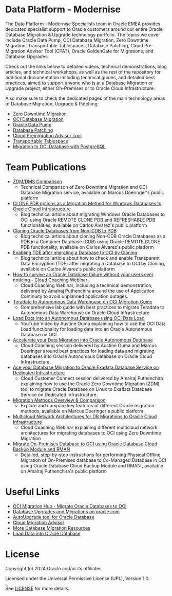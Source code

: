 # Data Platform - Modernise
 
The Data Platform - Modernise Specialists team in Oracle EMEA provides dedicated specialist support to Oracle customers around our entire Oracle Database Migration & Upgrade technology portfolio. The topics we cover include Oracle Data Pump, OCI Database Migration, Zero Downtime Migration, Transportable Tablespaces, Database Patching, Cloud Pre-Migration Advisor Tool (CPAT), Oracle GoldenGate for Migrations, and Database Upgrades.

Check out the links below to detailed videos, technical demonstrations, blog articles, and technical workshops, as well as the rest of the repository for additional documentation including technical guides, and detailed best practices, aimed to support anyone who is at a Database Migration or Upgrade project, either On-Premises or to Oracle Cloud Infrastructure.

Also make sure to check the dedicated pages of the main technology areas of Database Migration, Upgrade & Patching:

* [Zero Downtime Migration](https://github.com/oracle-devrel/technology-engineering/tree/main/data-platform/modernise/zero-downtime-migration)
* [OCI Database Migration](https://github.com/oracle-devrel/technology-engineering/tree/main/data-platform/modernise/oci-database-migration)
* [Oracle Data Pump](https://github.com/oracle-devrel/technology-engineering/tree/main/data-platform/modernise/data-pump)
* [Database Patching](https://github.com/oracle-devrel/technology-engineering/tree/main/data-platform/modernise/database-patching)
* [Cloud Premigration Advisor Tool](https://github.com/oracle-devrel/technology-engineering/tree/main/data-platform/modernise/cloud-premigration-advisor-tool)
* [Transportable Tablespace](https://github.com/oracle-devrel/technology-engineering/tree/main/data-platform/modernise/transportable-tablespace)
* [Migration to OCI Database with PostgreSQL](https://github.com/oracle-devrel/technology-engineering/tree/main/data-platform/modernise/migration-to-oci-database-with-postgresql)

# Team Publications
 
- [ZDM/DMS Comparison](https://macsdata.com/oracle/zdm-dms-comparison)
    - Technical Comparison of Zero Downtime Migration and OCI Database Migration service, available on Marcus Doeringer's public platform
- [CLONE PDB options as a Migration Method for Windows Databases to Oracle Cloud Infrastructure](https://carlosal.wordpress.com/2023/07/14/clone-pdb-options-as-a-migration-method-for-windows-databases-to-oracle-cloud-infrastructure/)
    - Blog technical article about migrating Windows Oracle Databases to OCI using Oracle REMOTE CLONE PDB and REFRESHABLE PDB functionalities, available on Carlos Álvarez's public platform
- [Cloning Oracle Databases from Non-CDB to PDB](https://carlosal.wordpress.com/2023/11/07/cloning-oracle-databases-from-non-cdb-to-pdb/)
    - Blog technical article about cloning Non-CDB Oracle Databases as a PDB in a Container Database (CDB) using Oracle REMOTE CLONE PDB functionality, available on Carlos Álvarez's public platform
- [Enabling TDE after migrating a Database to OCI by Cloning](https://carlosal.wordpress.com/2024/07/17/enabling-tde-after-migrating-a-database-to-oci-by-cloning/)
    - Blog technical article about how to check and enable Transparent Data Encryption (TDE) after migrating a Database to OCI by Cloning, available on Carlos Álvarez's public platform
- [How to survive an Oracle Database failure without your users ever noticing - Cloud Coaching Webinar]( https://www.youtube.com/watch?v=dsUbi5dO_PU)
    - Cloud Coaching Webinar, including a technical demonstration, delivered by Amalraj Puthenchira around the use of Application Continuity to avoid unplanned application outages.
- [Teradata to Autonomous Data Warehouse on OCI Migration Guide](https://github.com/oracle-devrel/technology-engineering/tree/main/data-platform/modernise/shared-assets/teradata-to-autonomous-data-warehouse-migration-guide)
    - Comprehensive lab guide with best practices to migrate Teradata to Autonomous Data Warehouse on Oracle Cloud Infrastructure
- [Load Data into an Autonomous Database using OCI Data Load](https://youtu.be/r1ff0jW8l_s)
    - YouTube Video by Austine Ouma explaining how to use the OCI Data Load functionality for loading data into an Oracle Autonomous Database on OCI
- [Accelerate your Data Migration into Oracle Autonomous Database](https://youtu.be/_2Lu6y5_XxY)
    - Cloud Coaching session delivered by Austine Ouma and Marcus Doeringer around best practices for loading data and migrating databases into Oracle Autonomous Database on Oracle Cloud Infrastructure.
- [Ace your Database Migration to Oracle Exadata Database Service on Dedicated Infrastructure](https://www.youtube.com/watch?v=luBezgN7sa0)
     - Cloud Customer Connect session delivered by Amalraj Puthenchira explaining how to use the Oracle Zero Downtime Migration (ZDM) tool to migrate Oracle Database on Linux to Exadata Database Service on Dedicated Infrastructure.
- [Migration Methods Overview & Comparison](https://macsdata.com/oracle/migration-methods-overview)
    - Explore and compare key features of different Oracle migration methods, available on Marcus Doeringer's public platform
- [Multicloud Network Architectures for DB Migrations to Oracle Cloud Infrastructure](https://www.youtube.com/watch?v=1ngXJRsP5jA)
    - Cloud Coaching Webinar explaining different multicloud network architectures for migrating databases to OCI using Zero Downtime Migration
- [Migrate On-Premises Database to OCI using Oracle Database Cloud Backup Module and RMAN ](https://amalrajputhenchira.wordpress.com/2024/08/13/migrate-on-premises-oracle-database-to-oci-using-oracle-database-cloud-backup-module-and-rman/)
    - Detailed, step-by-step instructions for performing Physical Offline Migration of On-Premises database to Co-Managed Database in OCI using Oracle Database Cloud Backup Module and RMAN , available on Amalraj Puthenchira's public platform
    
# Useful Links

- [OCI Migration Hub - Migrate Oracle Databases to OCI](https://www.oracle.com/database/cloud-migration/)
- [Database Upgrades and Migrations on oracle.com](https://www.oracle.com/database/upgrades/)
- [AutoUpgrade tool for Oracle Database](https://www.oracle.com/database/upgrades/#rc30p1)
- [Cloud Migration Advisor](https://www.oracle.com/database/upgrades/#rc30p2)
- [More Database Migration Resources](https://www.oracle.com/database/upgrades/#rc30p3)
- [Load Data into Oracle Database](https://www.oracle.com/database/upgrades/#rc30p4)

# License
 
Copyright (c) 2024 Oracle and/or its affiliates.
 
Licensed under the Universal Permissive License (UPL), Version 1.0.
 
See [LICENSE](https://github.com/oracle-devrel/technology-engineering/blob/main/LICENSE) for more details.
